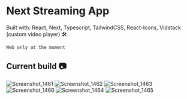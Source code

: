 <h1>Next Streaming App</h1>

<p>Built with: React, Next, Typescript, TailwindCSS, React-Icons, Vidstack (custom video player) 🛠 </p>

`Web only at the moment`

<h2>Current build 📷</h2>

![Screenshot_1461](https://github.com/retr080s/next-live-streaming-app/assets/84463361/7fac401f-0b01-45cb-b572-cdaaf899062f)
![Screenshot_1462](https://github.com/retr080s/next-live-streaming-app/assets/84463361/9ce0f620-87dd-489f-9a28-6568705680e0)
![Screenshot_1463](https://github.com/retr080s/next-live-streaming-app/assets/84463361/14f07d60-ab6c-47e4-97bb-8e8454b239d0)
![Screenshot_1466](https://github.com/retr080s/next-live-streaming-app/assets/84463361/8a261b25-d11a-475b-9248-64d71d4ad237)
![Screenshot_1464](https://github.com/retr080s/next-live-streaming-app/assets/84463361/afb16dfc-2507-4eaf-8e36-dc62f6f03608)
![Screenshot_1465](https://github.com/retr080s/next-live-streaming-app/assets/84463361/7da588b7-badb-4158-b801-d3a45d6997f2)

